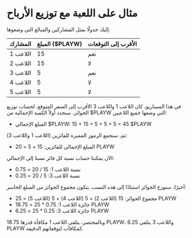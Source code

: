 # مثال على اللعبة مع توزيع الأرباح

إليك جدولًا يمثل المشاركين والمبالغ التي وضعوها:

| المشارك     | المبلغ ($PLAYW) | الأقرب إلى التوقعات |
| ----------- | --------------- | ------------------- |
| اللاعب 1    | 15              | نعم                 |
| اللاعب 2    | 15              | لا                  |
| اللاعب 3    | 5               | نعم                 |
| اللاعب 4    | 5               | لا                  |
| اللاعب 5    | 5               | لا                  |

في هذا السيناريو، كان اللاعب 1 واللاعب 3 الأقرب إلى السعر المتوقع. لحساب توزيع الجوائز، سنحدد أولاً الكمية الإجمالية من $PLAYW التي وضعها جميع اللاعبين:

* المبلغ الإجمالي $PLAYW: 15 + 15 + 5 + 5 + 5 = 45 $PLAYW

ثم، سنجمع الرموز المميزة للفائزين (اللاعب 1 واللاعب 3):

* المبلغ الإجمالي للفائزين: 15 + 5 = 20 PLAYW

الآن يمكننا حساب نسبة كل فائز نسبةً إلى الإجمالي:

* نسبة اللاعب 1: 15 / 20 = 0.75&#x20;
* نسبة اللاعب 3: 5 / 20 = 0.25

أخيرًا، سنوزع الجوائز استنادًا إلى هذه النسب. يتكون مجموع الجوائز من المبلغ الخاسر:

* مجموع الجوائز: 15 (اللاعب 2) + 5 (اللاعب 4) + 5 (اللاعب 5) = 25 PLAYW
* جائزة اللاعب 1: 0.75 \* 25 = 18.75 PLAYW&#x20;
* جائزة اللاعب 3: 0.25 \* 25 = 6.25 PLAYW

وبالمختصر، يتلقى اللاعب 1 مكافأة قدرها 18.75 PLAYW، واللاعب 3 يتلقى 6.25 PLAYW كمكافآت لتوقعاتهم الدقيقة.

